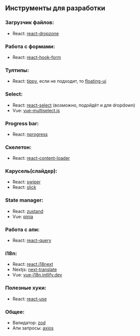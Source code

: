 ## Инструменты для разработки

### Загрузчик файлов:
- React: [react-dropzone](https://react-dropzone.js.org/)

### Работа с формами:
- React: [react-hook-form](https://www.react-hook-form.com/)

### Тултипы:
- React: [tippy](https://github.com/atomiks/tippyjs-react), если не подходит, то [floating-ui](https://floating-ui.com/docs/react)

### Select:
- React: [react-select](https://react-select.com/home) (возможно, подойдёт и для dropdown)
- Vue: [vue-multiselect.js](https://vue-multiselect.js.org/)

### Progress bar:
- React: [nprogress](https://github.com/rstacruz/nprogress)

### Скелетон:
- React: [react-content-loader](https://github.com/danilowoz/react-content-loader)

### Карусель(слайдер):
- React: [swiper](https://github.com/nolimits4web/swiper)
- React: [slick](https://github.com/akiran/react-slick)

### State manager:
- React: [zustand](https://github.com/pmndrs/zustand)
- Vue: [pinia](https://pinia.vuejs.org/)

### Работа с апи:
- React: [react-query](https://tanstack.com/query/v3/)

### i18n:
- React: [react.i18next](https://react.i18next.com/)
- Nextjs: [next-translate](https://github.com/aralroca/next-translate)
- Vue: [vue-i18n.intlify.dev](https://vue-i18n.intlify.dev/)

### Полезные хуки:
- React: [react-use](https://github.com/streamich/react-use)

### Общее:
- Валидатор: [zod](https://zod.dev/)
- Апи запросы: [axios](https://axios-http.com/ru/docs/intro)
